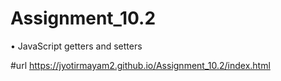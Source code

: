 # Assignment_10.2
• JavaScript getters and setters 

#url https://jyotirmayam2.github.io/Assignment_10.2/index.html